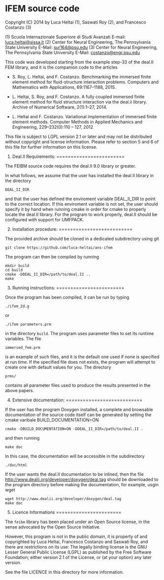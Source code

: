 IFEM source code
================

Copyright (C) 2014 by 
Luca Heltai (1), Saswati Roy (2), and Francesco Costanzo (3)

(1) Scuola Internazionale Superiore di Studi Avanzati
    E-mail: luca.heltai@sissa.it
(2) Center for Neural Engineering, The Pennsylvania State University
    E-Mail: sur164@psu.edu
(3) Center for Neural Engineering, The Pennsylvania State University
    E-Mail: costanzo@engr.psu.edu

This code was developed starting from the example
step-33 of the deal.II FEM library, and it is the companion code to
the articles

- S. Roy, L. Heltai, and F. Costanzo. Benchmarking the immersed finite element method for fluid-structure interaction problems. Computers and Mathematics with Applications, 69:1167–1188, 2015.

- L. Heltai, S. Roy, and F. Costanzo. A fully coupled immersed finite element method for fluid structure interaction via the deal.ii library. Archive of Numerical Software, 2(1):1–27, 2014.

- L. Heltai and F. Costanzo. Variational implementation of immersed finite element methods. Computer Methods in Applied Mechanics and Engineering, 229–232(0):110 – 127, 2012

This file is subject to LGPL version 2.1 or later and may not be
distributed without copyright and license information. Please refer to
section 5 and 6 of this file for further information on this license.

1. Deal.II Requirements:
========================

The FEIBM source code requires the deal.II 9.0 library or greater.

In what follows, we assume that the user has installed the deal.II
library in the directory

	DEAL_II_DIR

and that the user has defined the enviroment variable DEAL_II_DIR to
point to the correct location. If this enviroment variable is not set,
the user should specify it by hand when running cmake in order for
cmake to properly locate the deal.II library. For the program to work
properly, deal.II should be configured with support for UMFPACK.

2. Installation procedure:
==========================

The provided archive should be cloned in a dedicated
subdirectory using git

	git clone https://github.com/luca-heltai/ans-ifem

The program can then be compiled by running

	mkdir build
	cd build
	cmake -DDEAL_II_DIR=/path/to/deal.II ..
	make

3. Running instructions:
========================

Once the program has been compiled, it can be run by typing 

	./ifem_2d.g

or

	./ifem parameters.prm

in the directory `build`.
The program uses parameter files to set its runtime variables. The
file

	immersed_fem.prm

is an example of such files, and it is the default one used if none is
specified at run time. If the specified file does not exists, the
program will attempt to create one with default values for you.
The directory

	prms/

contains all parameter files used to produce the results presented in
the above papers.

4. Extensive documentation:
===========================

If the user has the program Doxygen installed, a complete and
browsable documentation of the source code itself can be generated by
setting the cmake varibale BUILD_DOCUMENTATION=ON

	cmake -DBUILD_DOCUMENTATION=ON -DDEAL_II_DIR=/path/to/deal.II .

and then running

	make doc

In this case, the documentation will be accessible in the subdirectory

	./doc/html

If the user wants the deal.II documentation to be inlined, then the
file http://www.dealii.org/developer/doxygen/deal.tag should be
downloaded to the program directory before making the documentation,
for example, usgin wget

	wget http://www.dealii.org/developer/doxygen/deal.tag
	make doc

5. Licence Informations
=======================

The `feibm` library has been placed under an Open Source license,
in the sense advocated by the Open Source Initiative.

However, this program is not in the public domain, it is property of
and copyrighted by Luca Heltai, Francesco Costanzo and Saswati Roy,
and there are restrictions on its use: The legally binding license is
the GNU Lesser General Public License (LGPL) as published by the Free
Software Foundation; either version 2.1 of the License, or (at your
option) any later version.

See the file LICENCE in this directory for more information.
